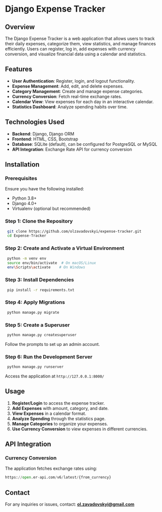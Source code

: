 # Django Expense Tracker

## Overview
The Django Expense Tracker is a web application that allows users to track their daily expenses, categorize them, view statistics, and manage finances efficiently. Users can register, log in, add expenses with currency conversion, and visualize financial data using a calendar and statistics.

## Features
- **User Authentication**: Register, login, and logout functionality.
- **Expense Management**: Add, edit, and delete expenses.
- **Category Management**: Create and manage expense categories.
- **Currency Conversion**: Fetch real-time exchange rates.
- **Calendar View**: View expenses for each day in an interactive calendar.
- **Statistics Dashboard**: Analyze spending habits over time.

## Technologies Used
- **Backend**: Django, Django ORM
- **Frontend**: HTML, CSS, Bootstrap
- **Database**: SQLite (default), can be configured for PostgreSQL or MySQL
- **API Integration**: Exchange Rate API for currency conversion

## Installation
### Prerequisites
Ensure you have the following installed:
- Python 3.8+
- Django 4.0+
- Virtualenv (optional but recommended)

### Step 1: Clone the Repository
```sh
 git clone https://github.com/olzavadovskyi/expense-tracker.git
 cd Expense-Tracker
```

### Step 2: Create and Activate a Virtual Environment
```sh
 python -m venv env
 source env/bin/activate  # On macOS/Linux
 env\Scripts\activate    # On Windows
```

### Step 3: Install Dependencies
```sh
 pip install -r requirements.txt
```

### Step 4: Apply Migrations
```sh
 python manage.py migrate
```

### Step 5: Create a Superuser
```sh
 python manage.py createsuperuser
```
Follow the prompts to set up an admin account.

### Step 6: Run the Development Server
```sh
 python manage.py runserver
```
Access the application at `http://127.0.0.1:8000/`

## Usage
1. **Register/Login** to access the expense tracker.
2. **Add Expenses** with amount, category, and date.
3. **View Expenses** in a calendar format.
4. **Analyze Spending** through the statistics page.
5. **Manage Categories** to organize your expenses.
6. **Use Currency Conversion** to view expenses in different currencies.

## API Integration
### Currency Conversion
The application fetches exchange rates using:
```python
https://open.er-api.com/v6/latest/{from_currency}
```

## Contact
For any inquiries or issues, contact: **ol.zavadovskyi@gmail.com**

